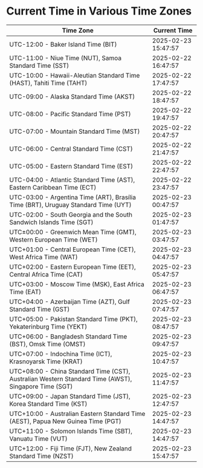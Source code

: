 # Current Time in Various Time Zones

| Time Zone | Current Time |
|-----------|--------------|
| UTC-12:00 - Baker Island Time (BIT) | 2025-02-23 15:47:57 |
| UTC-11:00 - Niue Time (NUT), Samoa Standard Time (SST) | 2025-02-22 16:47:57 |
| UTC-10:00 - Hawaii-Aleutian Standard Time (HAST), Tahiti Time (TAHT) | 2025-02-22 17:47:57 |
| UTC-09:00 - Alaska Standard Time (AKST) | 2025-02-22 18:47:57 |
| UTC-08:00 - Pacific Standard Time (PST) | 2025-02-22 19:47:57 |
| UTC-07:00 - Mountain Standard Time (MST) | 2025-02-22 20:47:57 |
| UTC-06:00 - Central Standard Time (CST) | 2025-02-22 21:47:57 |
| UTC-05:00 - Eastern Standard Time (EST) | 2025-02-22 22:47:57 |
| UTC-04:00 - Atlantic Standard Time (AST), Eastern Caribbean Time (ECT) | 2025-02-22 23:47:57 |
| UTC-03:00 - Argentina Time (ART), Brasília Time (BRT), Uruguay Standard Time (UYT) | 2025-02-23 00:47:57 |
| UTC-02:00 - South Georgia and the South Sandwich Islands Time (SGT) | 2025-02-23 01:47:57 |
| UTC±00:00 - Greenwich Mean Time (GMT), Western European Time (WET) | 2025-02-23 03:47:57 |
| UTC+01:00 - Central European Time (CET), West Africa Time (WAT) | 2025-02-23 04:47:57 |
| UTC+02:00 - Eastern European Time (EET), Central Africa Time (CAT) | 2025-02-23 05:47:57 |
| UTC+03:00 - Moscow Time (MSK), East Africa Time (EAT) | 2025-02-23 06:47:57 |
| UTC+04:00 - Azerbaijan Time (AZT), Gulf Standard Time (GST) | 2025-02-23 07:47:57 |
| UTC+05:00 - Pakistan Standard Time (PKT), Yekaterinburg Time (YEKT) | 2025-02-23 08:47:57 |
| UTC+06:00 - Bangladesh Standard Time (BST), Omsk Time (OMST) | 2025-02-23 09:47:57 |
| UTC+07:00 - Indochina Time (ICT), Krasnoyarsk Time (KRAT) | 2025-02-23 10:47:57 |
| UTC+08:00 - China Standard Time (CST), Australian Western Standard Time (AWST), Singapore Time (SGT) | 2025-02-23 11:47:57 |
| UTC+09:00 - Japan Standard Time (JST), Korea Standard Time (KST) | 2025-02-23 12:47:57 |
| UTC+10:00 - Australian Eastern Standard Time (AEST), Papua New Guinea Time (PGT) | 2025-02-23 14:47:57 |
| UTC+11:00 - Solomon Islands Time (SBT), Vanuatu Time (VUT) | 2025-02-23 14:47:57 |
| UTC+12:00 - Fiji Time (FJT), New Zealand Standard Time (NZST) | 2025-02-23 15:47:57 |
